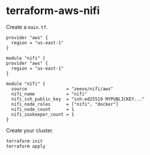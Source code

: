 # terraform-aws-nifi

Create a `main.tf`.

```
provider "aws" {
  region = "us-east-1"
}

module "nifi" {
provider "aws" {
  region = "us-east-1"
}

module "nifi" {
  source               = "zeevo/nifi/aws"
  nifi_name            = "nifi"
  nifi_ssh_public_key  = "ssh-ed25519 MYPUBLICKEY..."
  nifi_node_roles      = ["nifi", "docker"]
  nifi_node_count      = 1
  nifi_zookeeper_count = 1
}
```

Create your cluster.

```
terraform init
terraform apply
```
